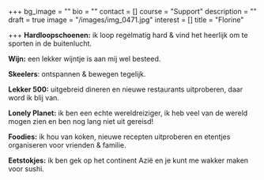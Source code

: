 +++
bg_image = ""
bio = ""
contact = []
course = "Support"
description = ""
draft = true
image = "/images/img_0471.jpg"
interest = []
title = "Florine"

+++
**Hardloopschoenen:** ik loop regelmatig hard & vind het heerlijk om te sporten in de buitenlucht.

**Wijn:** een lekker wijntje is aan mij wel besteed.

**Skeelers**: ontspannen & bewegen tegelijk.

**Lekker 500:** uitgebreid dineren en nieuwe restaurants uitproberen, daar word ik blij van.

**Lonely Planet:** ik ben een echte wereldreiziger, ik heb veel van de wereld mogen zien en ben nog lang niet uit gereisd!

**Foodies:** ik hou van koken, nieuwe recepten uitproberen en etentjes organiseren voor vrienden & familie.

**Eetstokjes:** ik ben gek op het continent Azië en je kunt me wakker maken voor sushi.